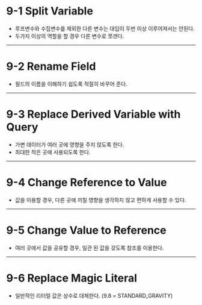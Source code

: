 # 9-1 Split Variable

- 루프변수와 수집변수를 제외한 다른 변수는 대입이 두번 이상 이루어져서는 안된다.
- 두가지 이상의 역할을 할 경우 다른 변수로 쪼갠다.

---

# 9-2 Rename Field

- 필드의 이름을 이해하기 쉽도록 적절히 바꾸어 준다.

---

# 9-3 Replace Derived Variable with Query

- 가변 데이터가 여러 곳에 영향을 주지 않도록 한다.
- 최대한 적은 곳에 사용되도록 한다.

---

# 9-4 Change Reference to Value

- 값을 이용할 경우, 다른 곳에 끼칠 영향을 생각하지 않고 편하게 사용할 수 있다.

---

# 9-5 Change Value to Reference

- 여러 곳에서 값을 공유할 경우, 일관 된 값을 갖도록 참조를 이용한다.

---

# 9-6 Replace Magic Literal

- 일반적인 리터럴 값은 상수로 대체한다. (9.8 = STANDARD_GRAVITY)
